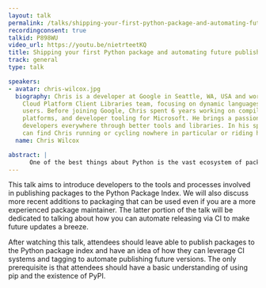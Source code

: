 ```yaml
---
layout: talk
permalink: /talks/shipping-your-first-python-package-and-automating-future-publishing
recordingconsent: true
talkid: P898WU
video_url: https://youtu.be/nietrteetKQ
title: Shipping your first Python package and automating future publishing
track: general
type: talk

speakers:
- avatar: chris-wilcox.jpg
  biography: Chris is a developer at Google in Seattle, WA, USA and works on the Google
    Cloud Platform Client Libraries team, focusing on dynamic languages and their
    users. Before joining Google, Chris spent 6 years working on compilers, cloud
    platforms, and developer tooling for Microsoft. He brings a passion for enabling
    developers everywhere through better tools and libraries. In his spare time you
    can find Chris running or cycling nowhere in particular or riding his motorcycle.
  name: Chris Wilcox

abstract: | 
      One of the best things about Python is the vast ecosystem of packages available on the Python Package Index. Shipping your first Python package can be intimidating. This talk aims to remove the mystery of Python packaging and enable you to share your code with the Python community.
---
```


This talk aims to introduce developers to the tools and processes involved in publishing packages to the Python Package Index. We will also discuss more recent additions to packaging that can be used even if you are a more experienced package maintainer. The latter portion of the talk will be dedicated to talking about how you can automate releasing via CI to make future updates a breeze.

After watching this talk, attendees should leave able to publish packages to the Python package index and have an idea of how they can leverage CI systems and tagging to automate publishing future versions. The only prerequisite is that attendees should have a basic understanding of using pip and the existence of PyPI.
